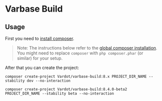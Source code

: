 # Varbase Build

## Usage

First you need to [install composer](https://getcomposer.org/doc/00-intro.md#installation-linux-unix-osx).

> Note: The instructions below refer to the [global composer installation](https://getcomposer.org/doc/00-intro.md#globally).
You might need to replace `composer` with `php composer.phar` (or similar)
for your setup.

After that you can create the project:

```
composer create-project Vardot/varbase-build:8.x PROJECT_DIR_NAME --stability dev --no-interaction
```

```
composer create-project Vardot/varbase-build:8.4.0-beta2 PROJECT_DIR_NAME --stability beta --no-interaction
```
